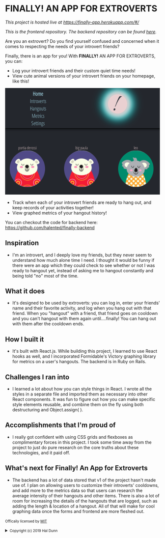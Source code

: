 # FINALLY! AN APP FOR EXTROVERTS

*This project is hosted live at https://finally-app.herokuapp.com/#/*

*This is the frontend repository. The backend repository can be found [here](https://github.com/halented/finally-backend).*


Are you an extrovert? Do you find yourself confused and concerned when it comes to respecting the needs of your introvert friends?

Finally, there is an app for you! With **FINALLY!** AN APP FOR EXTROVERTS, you can:

* Log your introvert friends and their custom quiet time needs!
* View cute animal versions of your introvert friends on your homepage, like this!

![Image of Homepage](https://raw.githubusercontent.com/halented/finally-frontend/master/homepage.png)
* Track when each of your introvert friends are ready to hang out, and keep records of your activities together!
* View graphed metrics of your hangout history!

You can checkout the code for backend here: https://github.com/halented/finally-backend

## Inspiration
- I'm an introvert, and I deeply love my friends, but they never seem to understand how much alone time I need. I thought it would be funny if there were an app which they could check to see whether or not I was ready to hangout yet, instead of asking me to hangout constantly and being told "no" most of the time.
## What it does
- It's designed to be used by extroverts: you can log in, enter your friends' name and their favorite activity, and log when you hang out with that friend. When you "hangout" with a friend, that friend goes on cooldown and you can't hangout with them again until....finally! You can hang out with them after the cooldown ends.
## How I built it
- It's built with React.js. While building this project, I learned to use React hooks as well, and I incorporated Formidable's Victory graphing library for metrics on a user's hangouts. The backend is in Ruby on Rails.
## Challenges I ran into
- I learned a lot about how you can style things in React. I wrote all the styles in a separate file and imported them as necessary into other React components. It was fun to figure out how you can make specific style elements reusable, and combine them on the fly using both destructuring and Object.assign( ).
## Accomplishments that I'm proud of
- I really got confident with using CSS grids and flexboxes as complimentary forces in this project. I took some time away from the project to just do pure research on the core truths about these technologies, and it paid off.
## What's next for Finally! An App for Extroverts
- The backend has a lot of data stored that v1 of the project hasn't made use of. I plan on allowing users to customize their introverts' cooldowns, and add more to the metrics data so that users can research the average intensity of their hangouts and other items. There is also a lot of room for increasing the details of the hangouts that are logged, such as adding the length & location of a hangout. All of that will make for cool graphing data once the forms and frontend are more fleshed out.

<small>Officaily licensed by [MIT](https://choosealicense.com/licenses/mit/)</small>
<small><details><summary>Copyright (c) 2019 Hal Dunn </summary></small>

<small>Permission is hereby granted, free of charge, to any person obtaining a copy
of this software and associated documentation files (the "Software"), to deal
in the Software without restriction, including without limitation the rights
to use, copy, modify, merge, publish, distribute, sublicense, and/or sell
copies of the Software, and to permit persons to whom the Software is
furnished to do so, subject to the following conditions:

The above copyright notice and this permission notice shall be included in all
copies or substantial portions of the Software.

THE SOFTWARE IS PROVIDED "AS IS", WITHOUT WARRANTY OF ANY KIND, EXPRESS OR
IMPLIED, INCLUDING BUT NOT LIMITED TO THE WARRANTIES OF MERCHANTABILITY,
FITNESS FOR A PARTICULAR PURPOSE AND NONINFRINGEMENT. IN NO EVENT SHALL THE
AUTHORS OR COPYRIGHT HOLDERS BE LIABLE FOR ANY CLAIM, DAMAGES OR OTHER
LIABILITY, WHETHER IN AN ACTION OF CONTRACT, TORT OR OTHERWISE, ARISING FROM,
OUT OF OR IN CONNECTION WITH THE SOFTWARE OR THE USE OR OTHER DEALINGS IN THE
SOFTWARE.</small>
